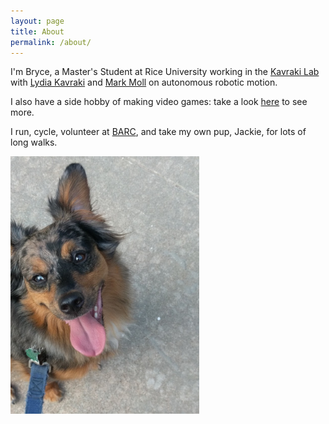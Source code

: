 ```yaml
---
layout: page
title: About
permalink: /about/
---
```


I'm Bryce, a Master's Student at Rice University working in the [Kavraki Lab](http://www.kavrakilab.org/)
with [Lydia Kavraki](https://www.cs.rice.edu/~kavraki/) and [Mark Moll](https://www.cs.rice.edu/~mmoll/)
on autonomous robotic motion.

I also have a side hobby of making video games: take a 
look [here](/projects) to see more.

I run, cycle, volunteer at [BARC](http://www.houstontx.gov/barc/), and take my own pup, Jackie, for lots of long walks. 

<img src="/assets/Jackie.jpg" alt="Jackie Boy" style="width: 60%;"/>
